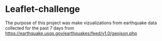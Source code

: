 # Leaflet-challenge
The purpose of this project was make vizualizations from earthquake data collected for the past 7 days from https://earthquake.usgs.gov/earthquakes/feed/v1.0/geojson.php
